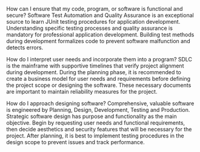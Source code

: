 How can I ensure that my code, program, or software is functional and secure?
Software Test Automation and Quality Assurance is an exceptional source to learn JUnit testing
procedures for application development. Understanding specific testing processes
and quality assurance is mandatory for professional application development. Building test
methods during development formalizes code to prevent software malfunction and detects errors.


How do I interpret user needs and incorporate them into a program?
SDLC is the mainframe with supportive timelines that verify project alignment during development.
During the planning phase, it is recommended to create a business model for user needs and requirements
before defining the project scope or designing the software. These necessary documents are important to maintain 
reliability measures for the project.

How do I approach designing software?
Comprehensive, valuable software is engineered by Planning, Design, Development, Testing and Production.
Strategic software design has purpose and functionality as the main objective. Begin by requesting user needs
and functional requirements, then decide aesthetics and security features that will be necessary for the project.
After planning, it is best to implement testing procedures in the design scope to prevent issues and track performance.
